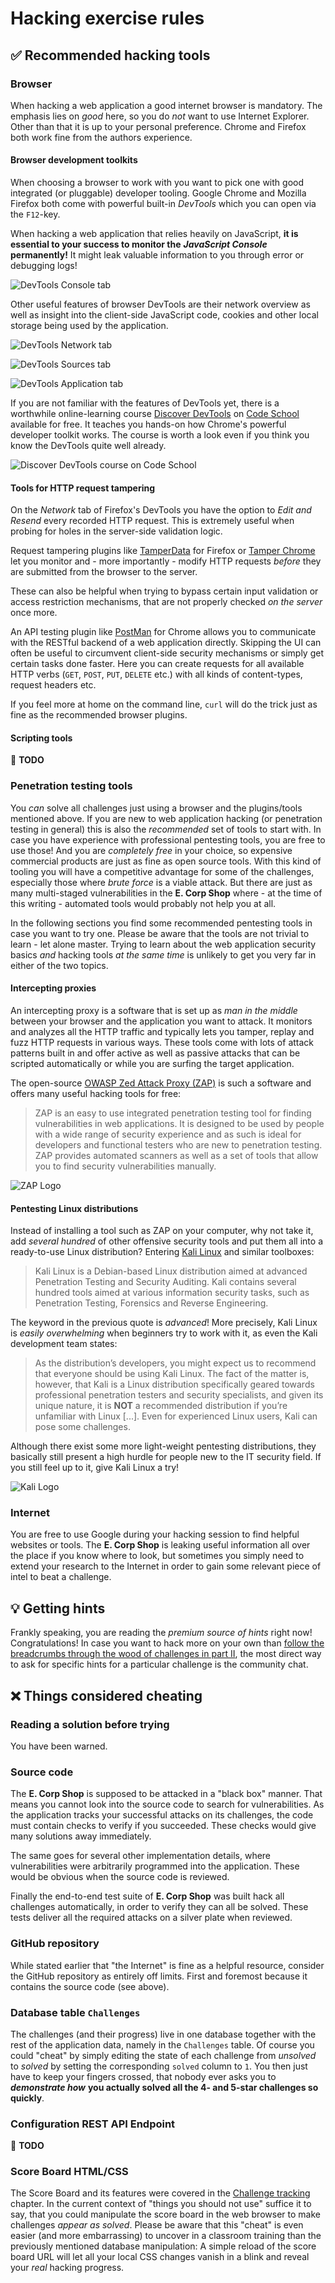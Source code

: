 # Hacking exercise rules

## ✅ Recommended hacking tools

### Browser

When hacking a web application a good internet browser is mandatory. The emphasis lies on _good_ here, so you do _not_ want to use Internet Explorer. Other than that it is up to your personal preference. Chrome and Firefox both work fine from the authors experience.

#### Browser development toolkits

When choosing a browser to work with you want to pick one with good integrated \(or pluggable\) developer tooling. Google Chrome and Mozilla Firefox both come with powerful built-in _DevTools_ which you can open via the `F12`-key.

When hacking a web application that relies heavily on JavaScript, **it is essential to your success to monitor the** _**JavaScript Console**_ **permanently!** It might leak valuable information to you through error or debugging logs!

![DevTools Console tab](../../.gitbook/assets/devtools_console.png)

Other useful features of browser DevTools are their network overview as well as insight into the client-side JavaScript code, cookies and other local storage being used by the application.

![DevTools Network tab](../../.gitbook/assets/devtools_network.png)

![DevTools Sources tab](../../.gitbook/assets/devtools_sources.png)

![DevTools Application tab](../../.gitbook/assets/devtools_cookies.png)

If you are not familiar with the features of DevTools yet, there is a worthwhile online-learning course [Discover DevTools](https://www.codeschool.com/courses/discover-devtools) on [Code School](https://www.codeschool.com) available for free. It teaches you hands-on how Chrome's powerful developer toolkit works. The course is worth a look even if you think you know the DevTools quite well already.

![Discover DevTools course on Code School](../../.gitbook/assets/codeschool_devtools.png)

#### Tools for HTTP request tampering

On the _Network_ tab of Firefox's DevTools you have the option to _Edit and Resend_ every recorded HTTP request. This is extremely useful when probing for holes in the server-side validation logic.

Request tampering plugins like [TamperData](https://addons.mozilla.org/de/firefox/addon/tamper-data/) for Firefox or [Tamper Chrome](https://chrome.google.com/webstore/detail/tamper-chrome-extension/hifhgpdkfodlpnlmlnmhchnkepplebkb) let you monitor and - more importantly - modify HTTP requests _before_ they are submitted from the browser to the server.

These can also be helpful when trying to bypass certain input validation or access restriction mechanisms, that are not properly checked _on the server_ once more.

An API testing plugin like [PostMan](https://chrome.google.com/webstore/detail/postman/fhbjgbiflinjbdggehcddcbncdddomop) for Chrome allows you to communicate with the RESTful backend of a web application directly. Skipping the UI can often be useful to circumvent client-side security mechanisms or simply get certain tasks done faster. Here you can create requests for all available HTTP verbs \(`GET`, `POST`, `PUT`, `DELETE` etc.\) with all kinds of content-types, request headers etc.

If you feel more at home on the command line, `curl` will do the trick just as fine as the recommended browser plugins.

#### Scripting tools

🔧 **TODO**

### Penetration testing tools

You _can_ solve all challenges just using a browser and the plugins/tools mentioned above. If you are new to web application hacking \(or penetration testing in general\) this is also the _recommended_ set of tools to start with. In case you have experience with professional pentesting tools, you are free to use those! And you are _completely free_ in your choice, so expensive commercial products are just as fine as open source tools. With this kind of tooling you will have a competitive advantage for some of the challenges, especially those where _brute force_ is a viable attack. But there are just as many multi-staged vulnerabilities in the **E. Corp Shop** where - at the time of this writing - automated tools would probably not help you at all.

In the following sections you find some recommended pentesting tools in case you want to try one. Please be aware that the tools are not trivial to learn - let alone master. Trying to learn about the web application security basics _and_ hacking tools _at the same time_ is unlikely to get you very far in either of the two topics.

#### Intercepting proxies

An intercepting proxy is a software that is set up as _man in the middle_ between your browser and the application you want to attack. It monitors and analyzes all the HTTP traffic and typically lets you tamper, replay and fuzz HTTP requests in various ways. These tools come with lots of attack patterns built in and offer active as well as passive attacks that can be scripted automatically or while you are surfing the target application.

The open-source [OWASP Zed Attack Proxy \(ZAP\)](https://www.owasp.org/index.php/OWASP_Zed_Attack_Proxy_Project) is such a software and offers many useful hacking tools for free:

> ZAP is an easy to use integrated penetration testing tool for finding vulnerabilities in web applications. It is designed to be used by people with a wide range of security experience and as such is ideal for developers and functional testers who are new to penetration testing. ZAP provides automated scanners as well as a set of tools that allow you to find security vulnerabilities manually.

![ZAP Logo](../../.gitbook/assets/zap.png)

#### Pentesting Linux distributions

Instead of installing a tool such as ZAP on your computer, why not take it, add _several hundred_ of other offensive security tools and put them all into a ready-to-use Linux distribution? Entering [Kali Linux](https://www.kali.org) and similar toolboxes:

> Kali Linux is a Debian-based Linux distribution aimed at advanced Penetration Testing and Security Auditing. Kali contains several hundred tools aimed at various information security tasks, such as Penetration Testing, Forensics and Reverse Engineering.

The keyword in the previous quote is _advanced_! More precisely, Kali Linux is _easily overwhelming_ when beginners try to work with it, as even the Kali development team states:

> As the distribution’s developers, you might expect us to recommend that everyone should be using Kali Linux. The fact of the matter is, however, that Kali is a Linux distribution specifically geared towards professional penetration testers and security specialists, and given its unique nature, it is **NOT** a recommended distribution if you’re unfamiliar with Linux \[...\]. Even for experienced Linux users, Kali can pose some challenges.

Although there exist some more light-weight pentesting distributions, they basically still present a high hurdle for people new to the IT security field. If you still feel up to it, give Kali Linux a try!

![Kali Logo](../../.gitbook/assets/kali.jpg)

### Internet

You are free to use Google during your hacking session to find helpful websites or tools. The **E. Corp Shop** is leaking useful information all over the place if you know where to look, but sometimes you simply need to extend your research to the Internet in order to gain some relevant piece of intel to beat a challenge.

## 💡 Getting hints

Frankly speaking, you are reading the _premium source of hints_ right now! Congratulations! In case you want to hack more on your own than [follow the breadcrumbs through the wood of challenges in part II](../../part-ii/part-ii-challenge-hunting/), the most direct way to ask for specific hints for a particular challenge is the community chat.

## ❌ Things considered cheating

### Reading a solution before trying

You have been warned.

### Source code

The **E. Corp Shop** is supposed to be attacked in a "black box" manner. That means you cannot look into the source code to search for vulnerabilities. As the application tracks your successful attacks on its challenges, the code must contain checks to verify if you succeeded. These checks would give many solutions away immediately.

The same goes for several other implementation details, where vulnerabilities were arbitrarily programmed into the application. These would be obvious when the source code is reviewed.

Finally the end-to-end test suite of **E. Corp Shop** was built hack all challenges automatically, in order to verify they can all be solved. These tests deliver all the required attacks on a silver plate when reviewed.

### GitHub repository

While stated earlier that "the Internet" is fine as a helpful resource, consider the GitHub repository as entirely off limits. First and foremost because it contains the source code \(see above\).

### Database table `Challenges`

The challenges \(and their progress\) live in one database together with the rest of the application data, namely in the `Challenges` table. Of course you could "cheat" by simply editing the state of each challenge from _unsolved_ to _solved_ by setting the corresponding `solved` column to `1`. You then just have to keep your fingers crossed, that nobody ever asks you to _**demonstrate how**_ **you actually solved all the 4- and 5-star challenges so quickly**.

### Configuration REST API Endpoint

🔧 **TODO**

### Score Board HTML/CSS

The Score Board and its features were covered in the [Challenge tracking](https://github.com/MrBoy31/pwning-bb-wargames/tree/f91da0f4e2fc196c7c04ea1c9ac3fd4dac131a54/part1/challenges.md) chapter. In the current context of "things you should not use" suffice it to say, that you could manipulate the score board in the web browser to make challenges _appear as solved_. Please be aware that this "cheat" is even easier \(and more embarrassing\) to uncover in a classroom training than the previously mentioned database manipulation: A simple reload of the score board URL will let all your local CSS changes vanish in a blink and reveal your _real_ hacking progress.

